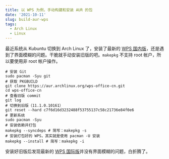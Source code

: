 ```yaml
---
title: 以 WPS 为例，手动构建和安装 AUR 的包
date: '2021-10-11'
slug: build-aur-wps
tags:
  - Arch Linux
  - Linux
---
```


<!--more-->

最近系统从 Kubuntu 切换到 Arch Linux 了，安装了最新的 [WPS 国内版](https://aur.archlinux.org/packages/wps-office-cn/)，还是遇到了界面模糊的问题。干脆就手动安装旧版的吧。`makepkg` 不支持 root 帐户，所以要使用非 root 帐户操作。

```
# 安装 Git
sudo pacman -Syu git
# 获取 PKGBUILD
git clone https://aur.archlinux.org/wps-office-cn.git
cd wps-office-cn
# 查看旧版 commit
git log
# 切换到旧版（11.1.0.10161）
git reset --hard c7f6d16d3232488f53755137c58c21736e84f0e6
# 更新系统
sudo pacman -Syu
# 安装依赖并打包
makepkg --syncdeps # 简写：makepkg -s
# 安装打包好的 WPS，其实就是使用 pacman -U 安装
makepkg --install # 简写：makepkg -i
```

安装好旧版后发现最新的 [WPS 国际版](https://aur.archlinux.org/packages/wps-office/)并没有界面模糊的问题，白折腾了。
